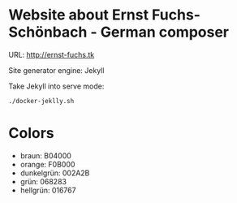 # Website about Ernst Fuchs-Schönbach - German composer

URL: http://ernst-fuchs.tk

Site generator engine: Jekyll

Take Jekyll into serve mode:

```
./docker-jeklly.sh
```

# Colors

* braun: B04000
* orange: F0B000
* dunkelgrün: 002A2B
* grün: 068283
* hellgrün: 016767

